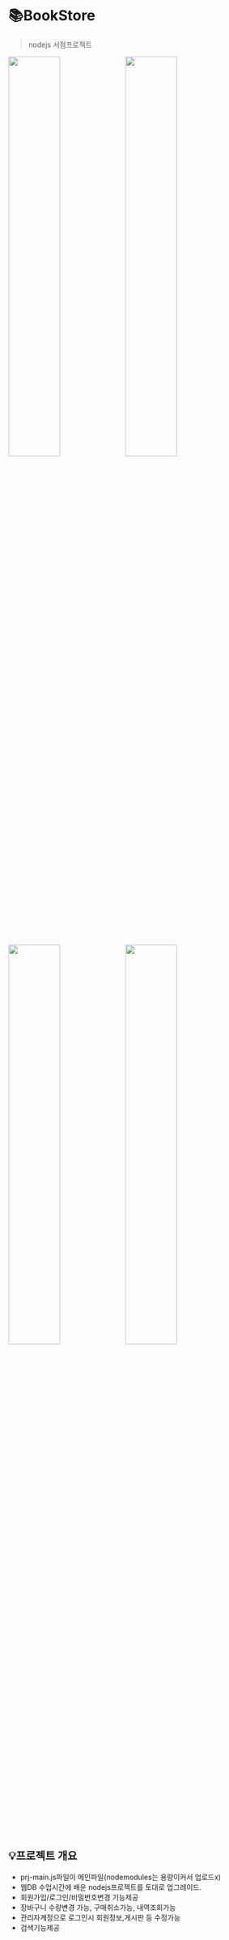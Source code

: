 # 📚BookStore
> nodejs 서점프로젝트   
<img src="https://github.com/ohdeng02/bookstore/assets/90545561/0560ac96-17c8-4269-9a9c-445e38efb973" width="45%"/>
<img src="https://github.com/ohdeng02/bookstore/assets/90545561/6b20303a-d9d8-4893-bdbb-1ed8e5b0f6dd" width="45%"/>
<img src="https://github.com/ohdeng02/bookstore/assets/90545561/429eaef4-631b-4d80-a7db-ffc900e38f91" width="45%"/>
<img src="https://github.com/ohdeng02/bookstore/assets/90545561/0d3670f1-1e67-446d-8df1-f6f6991cc783" width="45%"/>   

## 💡프로젝트 개요
- prj-main.js파일이 메인파일(nodemodules는 용량이커서 업로드x)
- 웹DB 수업시간에 배운 nodejs프로젝트를 토대로 업그레이드.
- 회원가입/로그인/비밀번호변경 기능제공
- 장바구니 수량변경 가능, 구매취소가능, 내역조회가능
- 관리자계정으로 로그인시 회원정보,게시판 등 수정가능
- 검색기능제공

